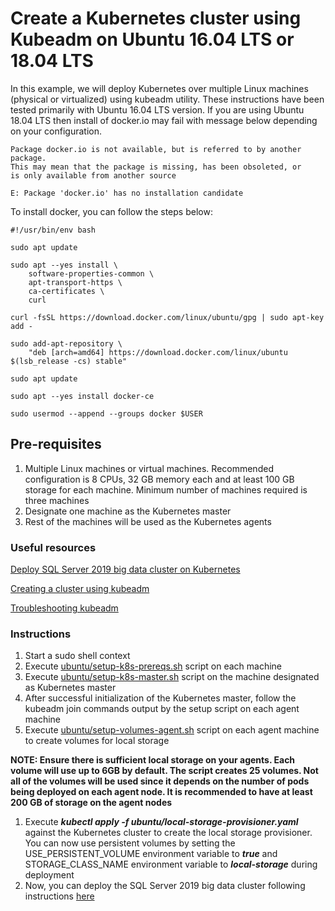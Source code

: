 

# Create a Kubernetes cluster using Kubeadm on Ubuntu 16.04 LTS or 18.04 LTS 

In this example, we will deploy Kubernetes over multiple Linux machines (physical or virtualized) using kubeadm utility. These instructions have been tested primarily with Ubuntu 16.04 LTS version. If you are using Ubuntu 18.04 LTS then install of docker.io may fail with message below depending on your configuration.

    Package docker.io is not available, but is referred to by another package.
    This may mean that the package is missing, has been obsoleted, or
    is only available from another source
    
    E: Package 'docker.io' has no installation candidate
    
To install docker, you can follow the steps below:

    #!/usr/bin/env bash
    
    sudo apt update
    
    sudo apt --yes install \
        software-properties-common \
        apt-transport-https \
        ca-certificates \
        curl
    
    curl -fsSL https://download.docker.com/linux/ubuntu/gpg | sudo apt-key add -
    
    sudo add-apt-repository \
        "deb [arch=amd64] https://download.docker.com/linux/ubuntu $(lsb_release -cs) stable"
    
    sudo apt update
    
    sudo apt --yes install docker-ce
    
    sudo usermod --append --groups docker $USER


## Pre-requisites

1. Multiple Linux machines or virtual machines. Recommended configuration is 8 CPUs, 32 GB memory each and at least 100 GB storage for each machine. Minimum number of machines required is three machines
1. Designate one machine as the Kubernetes master
1. Rest of the machines will be used as the Kubernetes agents

### Useful resources

[Deploy SQL Server 2019 big data cluster on Kubernetes](https://docs.microsoft.com/en-us/sql/big-data-cluster/deployment-guidance?view=sqlallproducts-allversions)

[Creating a cluster using kubeadm](https://kubernetes.io/docs/setup/independent/create-cluster-kubeadm/)

[Troubleshooting kubeadm](https://kubernetes.io/docs/setup/independent/troubleshooting-kubeadm/)

### Instructions

1. Start a sudo shell context
1. Execute [ubuntu/setup-k8s-prereqs.sh](ubuntu/setup-k8s-prereqs.sh/) script on each machine
1. Execute [ubuntu/setup-k8s-master.sh](ubuntu/setup-k8s-master.sh/) script on the machine designated as Kubernetes master
1. After successful initialization of the Kubernetes master, follow the kubeadm join commands output by the setup script on each agent machine
1. Execute [ubuntu/setup-volumes-agent.sh](ubuntu/setup-volumes-agent.sh/) script on each agent machine to create volumes for local storage

**NOTE: Ensure there is sufficient local storage on your agents. Each volume will use up to 6GB by default. The script creates 25 volumes. Not all of the volumes will be used since it depends on the number of pods being deployed on each agent node. It is recommended to have at least 200 GB of storage on the agent nodes**
1. Execute ***kubectl apply -f ubuntu/local-storage-provisioner.yaml*** against the Kubernetes cluster to create the local storage provisioner. You can now use persistent volumes by setting the USE_PERSISTENT_VOLUME environment variable to ***true*** and STORAGE_CLASS_NAME environment variable to ***local-storage*** during deployment
1. Now, you can deploy the SQL Server 2019 big data cluster following instructions [here](https://docs.microsoft.com/en-us/sql/big-data-cluster/deployment-guidance?view=sqlallproducts-allversions)
